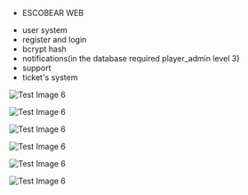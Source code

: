 * ESCOBEAR WEB

- user system
- register and login
- bcrypt hash
- notifications(in the database required player_admin level 3)
- support
- ticket's system

![Test Image 6](https://i.imgur.com/WN5YmXI.png)

![Test Image 6](https://i.imgur.com/Lcfo6QK.png)

![Test Image 6](https://i.imgur.com/HUgwzJn.png)

![Test Image 6](https://i.imgur.com/Vmmy6u1.png)

![Test Image 6](https://i.imgur.com/5IMPbCU.png)

![Test Image 6](https://i.imgur.com/8tJhqg3.png)

